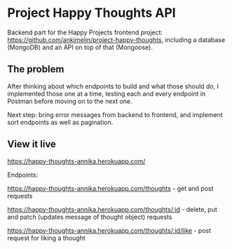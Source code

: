 # Project Happy Thoughts API

Backend part for the Happy Projects frontend project: https://github.com/ankimelin/project-happy-thoughts, including a database (MongoDB) and an API on top of that (Mongoose).

## The problem

After thinking about which endpoints to build and what those should do, I implemented those one at a time, testing each and every endpoint in Postman before moving on to the next one. 

Next step: bring error messages from backend to frontend, and implement sort endpoints as well as pagination.

## View it live

https://happy-thoughts-annika.herokuapp.com/

Endpoints:

https://happy-thoughts-annika.herokuapp.com/thoughts - get and post requests

https://happy-thoughts-annika.herokuapp.com/thoughts/:id - delete, put and patch (updates message of thought object) requests

https://happy-thoughts-annika.herokuapp.com/thoughts/:id/like - post request for liking a thought
